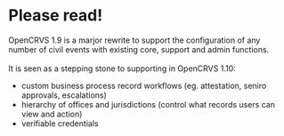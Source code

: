 # Please read!

OpenCRVS 1.9 is a marjor rewrite to support the configuration of any number of civil events with existing core, support and admin functions.\
\
It is seen as a stepping stone to supporting in OpenCRVS 1.10:

* custom business process record workflows (eg. attestation, seniro approvals, escalations)
* hierarchy of offices and jurisdictions (control what records users can view and action)
* verifiable credentials&#x20;

